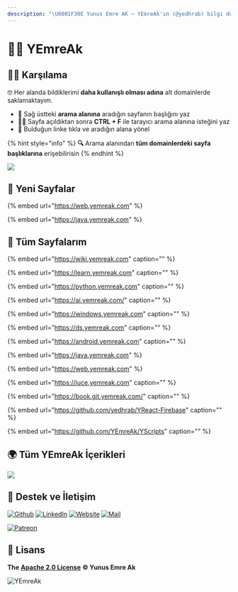 ```yaml
---
description: "\U0001F30E Yunus Emre AK ~ YEmreAk'ın (@yedhrab) bilgi dünyasının dijital ortamda vücut bulmuş hali \U0001F680 Konular: öğrenme, python, yapay zeka, veri bilimi, windows, android, iuce ders notları, git, web, java"
---
```


# 👨‍💻 YEmreAk

## 🙋‍♂️ Karşılama

🤓 Her alanda bildiklerimi **daha kullanışlı olması adına** alt domainlerde saklamaktayım.

* 🏹 Sağ üstteki **arama alanına** aradığın sayfanın başlığını yaz
* 🕵️‍♂️ Sayfa açıldıktan sonra **CTRL + F** ile tarayıcı arama alanına isteğini yaz
* 🚀 Bulduğun linke tıkla ve aradığın alana yönel

{% hint style="info" %}
**🔍** Arama alanından **tüm domainlerdeki sayfa başlıklarına** erişebilirisin
{% endhint %}

![](https://drive.google.com/uc?id=1LZoJzZyY_uYbl3zCxk6ZtZPaDiMHglMv)

## 📢 Yeni Sayfalar

{% embed url="https://web.yemreak.com" %}

{% embed url="https://java.yemreak.com" %}

## 📃 Tüm Sayfalarım

{% embed url="https://wiki.yemreak.com" caption="" %}

{% embed url="https://learn.yemreak.com" caption="" %}

{% embed url="https://python.yemreak.com" caption="" %}

{% embed url="https://ai.yemreak.com/" caption="" %}

{% embed url="https://windows.yemreak.com" caption="" %}

{% embed url="https://ds.yemreak.com" caption="" %}

{% embed url="https://android.yemreak.com" caption="" %}

{% embed url="https://java.yemreak.com" %}

{% embed url="https://web.yemreak.com" %}

{% embed url="https://iuce.yemreak.com" caption="" %}

{% embed url="https://book.git.yemreak.com/" caption="" %}

{% embed url="https://github.com/yedhrab/YReact-Firebase" caption="" %}

{% embed url="https://github.com/YEmreAk/YScripts" caption="" %}

## 🌍 Tüm YEmreAk İçerikleri

![](https://drive.google.com/uc?id=1LZoJzZyY_uYbl3zCxk6ZtZPaDiMHglMv)

## 💖 Destek ve İletişim

​[​![Github](https://drive.google.com/uc?id=1PzkuWOoBNMg0uOMmqwHtVoYt0WCqi-O5)​](https://github.com/yedhrab) [​![LinkedIn](https://drive.google.com/uc?id=1hvdil0ZHVEzekQ4AYELdnPOqzunKpnzJ)​](https://www.linkedin.com/in/yemreak/) [​![Website](https://drive.google.com/uc?id=1wR8Ph0FBs36ZJl0Ud-HkS0LZ9b66JBqJ)​](https://yemreak.com/) [​![Mail](https://drive.google.com/uc?id=142rP0hbrnY8T9kj_84_r7WxPG1hzWEcN)​](mailto::yedhrab@gmail.com?subject=YWelcome%20%7C%20Github)​

​[​![Patreon](https://drive.google.com/uc?id=11YmCRmySX7v7QDFS62ST2JZuE70RFjDG)](https://www.patreon.com/yemreak/)

## 🔏 Lisans

**The** [**Apache 2.0 License**](https://choosealicense.com/licenses/apache-2.0/) **©️ Yunus Emre Ak**

![YEmreAk](https://drive.google.com/uc?id=1Wd_YLVOkAhXPVqFMx_aZyFvyTy_88H-Z)

